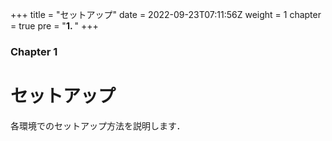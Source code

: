 +++
title = "セットアップ"
date = 2022-09-23T07:11:56Z
weight = 1
chapter = true
pre = "<b>1. </b>"
+++

### Chapter 1

# セットアップ

各環境でのセットアップ方法を説明します．
